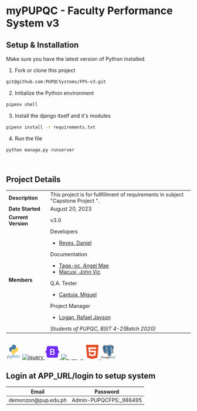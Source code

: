 # myPUPQC - Faculty Performance System v3

## Setup & Installation

Make sure you have the latest version of Python installed.

1. Fork or clone this project

```bash
git@github.com:PUPQCSystems/FPS-v3.git
```

2. Initialize the Python environment

```bash
pipenv shell
```

3. Install the django itself and it's modules

```bash
pipenv install -r requirements.txt
```

4. Run the file

```bash
python manage.py runserver
```

<br />

## Project Details

|                     |                                                                                                                                                                                                                                                                                                                                                               |
| ------------------- | ------------------------------------------------------------------------------------------------------------------------------------------------------------------------------------------------------------------------------------------------------------------------------------------------------------------------------------------------------------- |
| **Description**     | This project is for fullfillment of requirements in subject "Capstone Project ".                                                                                                                                                                                                                                                                             |
| **Date Started**    | August 20, 2023                                                                                                                                                                                                                                                                                                                                               |
| **Current Version** | v3.0                                                                                                                                                                                                                                                                                    
| **Members**         | Developers<ul><li>[Reyes, Daniel](https://github.com/daenyuhl)</li></ul>Documentation<ul><li>[Taga-oc, Angel Mae](https://github.com/angeltagaoc)</li><li>[Macusi, John Vic](https://github.com/Jayvie01)</li></ul>Q.A. Tester<ul><li>[Cantuja, Miguel](https://github.com/JuanTheArc)</li></ul>Project Manager<ul><li>[Logan, Rafael Jayson](https://github.com/RafSyghtline)</li></ul> _Students of PUPQC, BSIT 4-2(Batch 2020)_ |

<br />
<a href="#" target="_blank" rel="noreferrer"> <img src="https://raw.githubusercontent.com/devicons/devicon/1119b9f84c0290e0f0b38982099a2bd027a48bf1/icons/python/python-original-wordmark.svg" alt="python" width="40" height="40"/></a>
<a href="#" target="_blank" rel="noreferrer"> <img src="https://cdn.jsdelivr.net/gh/devicons/devicon/icons/jquery/jquery-original-wordmark.svg" alt="jquery" width="40" height="40"/> </a>
<a href="#" target="_blank" rel="noreferrer"> <img src="https://raw.githubusercontent.com/devicons/devicon/master/icons/bootstrap/bootstrap-plain.svg" alt="bootstrap" width="40" height="40"/> </a>
<a href="#" target="_blank" rel="noreferrer"> <img src="https://cdn.jsdelivr.net/gh/devicons/devicon/icons/django/django-plain.svg" alt="django" width="40" height="40" style="color: white !important;"/></a>          
<a href="#" target="_blank" rel="noreferrer"> <img src="https://raw.githubusercontent.com/devicons/devicon/master/icons/html5/html5-plain.svg" alt="html5" width="40" height="40"/> </a>      
<a href="#" target="_blank" rel="noreferrer"> <img src="https://raw.githubusercontent.com/devicons/devicon/1119b9f84c0290e0f0b38982099a2bd027a48bf1/icons/postgresql/postgresql-original-wordmark.svg" alt="Postgresql" width="40" height="40"/> </a>

<br/>

## Login at APP_URL/login to setup system
<div>
    <table>
        <thead>
            <tr>
                <th><strong>Email</strong></th>
                <th><strong>Password</strong></th>
            </tr>
        </thead>
        <tbody>
            <tr>
                <td>demonzon@pup.edu.ph</td>
                <td>Admin-PUPQCFPS:_986495</td>
            </tr>
        </tbody>
    </table>
</div>
